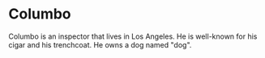 # Columbo

Columbo is an inspector that lives in Los Angeles.
He is well-known for his cigar and his trenchcoat.
He owns a dog named "dog".
